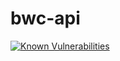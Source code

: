 # bwc-api

[![Known Vulnerabilities](https://snyk.io/test/github/redcho/bwc-api/badge.svg?targetFile=pom.xml)](https://snyk.io/test/github/redcho/bwc-api?targetFile=pom.xml)
